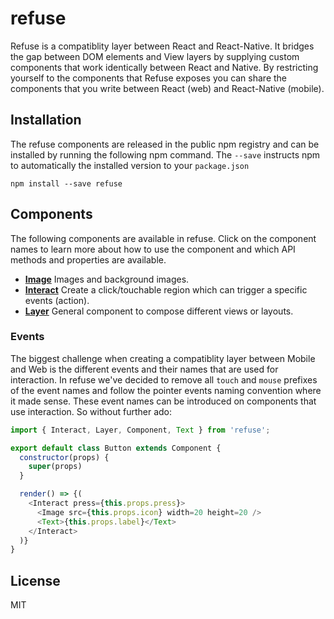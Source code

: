 # refuse

Refuse is a compatiblity layer between React and React-Native. It bridges the
gap between DOM elements and View layers by supplying custom components that
work identically between React and Native. By restricting yourself to the
components that Refuse exposes you can share the components that you write
between React (web) and React-Native (mobile).

## Installation

The refuse components are released in the public npm registry and can be installed
by running the following npm command. The `--save` instructs npm to automatically
the installed version to your `package.json`

```
npm install --save refuse
```

## Components

The following components are available in refuse. Click on the component names to
learn more about how to use the component and which API methods and properties
are available.

- **[Image](#Image)** Images and background images.
- **[Interact](#interact)** Create a click/touchable region which can trigger a
  specific events (action).
- **[Layer](#layer)** General component to compose different views or layouts.

### Events

The biggest challenge when creating a compatiblity layer between Mobile and Web is
the different events and their names that are used for interaction. In refuse we've
decided to remove all `touch` and `mouse` prefixes of the event names and follow
the pointer events naming convention where it made sense. These event names can be
introduced on components that use interaction. So without further ado:

```js
import { Interact, Layer, Component, Text } from 'refuse';

export default class Button extends Component {
  constructor(props) {
    super(props)
  }

  render() => {(
    <Interact press={this.props.press}>
      <Image src={this.props.icon} width=20 height=20 />
      <Text>{this.props.label}</Text>
    </Interact>
  )}
}
```

## License

MIT
